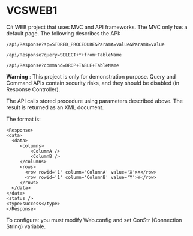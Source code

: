# VCSWEB1

C# WEB project that uses MVC and API frameworks. The MVC only has a default page. The following describes the API:

```
/api/Response?sp=STORED_PROCEDURE&ParamA=value&ParamB=value

/api/Response?query=SELECT+*+from+TableName

/api/Response?command=DROP+TABLE+TableName

```

**Warning** : This project is only for demonstration purpose. Query and Command APIs contain security risks, and they should be disabled (in Response Controller).

The API calls stored procedure using parameters described above. The result is returned as an XML document.

The format is:

```
<Response>
<data>
  <data>
     <columns>
         <ColumnA />
         <ColumnB />
     </columns>
     <rows>
       <row rowid='1' column='ColumnA' value='X'>X</row>
       <row rowid='1' column='ColumnB' value='Y'>Y</row>
     </rows>
  </data>
</data>
<status />
<type>success</type>
</Response>
```

To configure: you must modify Web.config and set ConStr (Connection String) variable.
